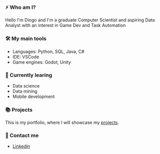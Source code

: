 ### ⚡ Who am I?

Hello I'm Diogo and I'm a graduate Computer Scientist and aspiring Data Analyst with an interest in Game Dev and Task Automation

### 🛠️ My main tools

- Languages: Python, SQL, Java, C#
- IDE: VSCode
- Game engines: Godot, Unity

### 🌱 Currently learing

- Data science
- Data mining
- Mobile development

### 📚 Projects

This is my portfolio, where I will showcase my [projects](https://github.com/sellingjaguar/projects/blob/main/README.md).

### 💬 Contact me

- [Linkedin](https://www.linkedin.com/in/diogo-centeno/)
